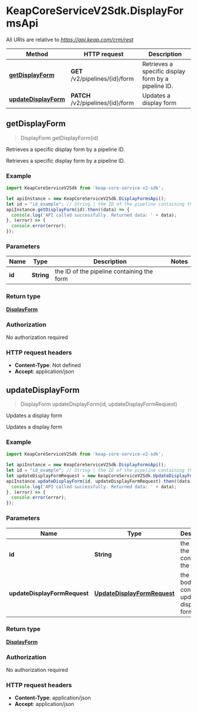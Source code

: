 # KeapCoreServiceV2Sdk.DisplayFormsApi

All URIs are relative to *https://api.keap.com/crm/rest*

Method | HTTP request | Description
------------- | ------------- | -------------
[**getDisplayForm**](DisplayFormsApi.md#getDisplayForm) | **GET** /v2/pipelines/{id}/form | Retrieves a specific display form by a pipeline ID.
[**updateDisplayForm**](DisplayFormsApi.md#updateDisplayForm) | **PATCH** /v2/pipelines/{id}/form | Updates a display form



## getDisplayForm

> DisplayForm getDisplayForm(id)

Retrieves a specific display form by a pipeline ID.

Retrieves a specific display form by a pipeline ID.

### Example

```javascript
import KeapCoreServiceV2Sdk from 'keap-core-service-v2-sdk';

let apiInstance = new KeapCoreServiceV2Sdk.DisplayFormsApi();
let id = "id_example"; // String | the ID of the pipeline containing the form
apiInstance.getDisplayForm(id).then((data) => {
  console.log('API called successfully. Returned data: ' + data);
}, (error) => {
  console.error(error);
});

```

### Parameters


Name | Type | Description  | Notes
------------- | ------------- | ------------- | -------------
 **id** | **String**| the ID of the pipeline containing the form | 

### Return type

[**DisplayForm**](DisplayForm.md)

### Authorization

No authorization required

### HTTP request headers

- **Content-Type**: Not defined
- **Accept**: application/json


## updateDisplayForm

> DisplayForm updateDisplayForm(id, updateDisplayFormRequest)

Updates a display form

Updates a display form

### Example

```javascript
import KeapCoreServiceV2Sdk from 'keap-core-service-v2-sdk';

let apiInstance = new KeapCoreServiceV2Sdk.DisplayFormsApi();
let id = "id_example"; // String | the ID of the pipeline containing the form
let updateDisplayFormRequest = new KeapCoreServiceV2Sdk.UpdateDisplayFormRequest(); // UpdateDisplayFormRequest | the request body containing updated display form details
apiInstance.updateDisplayForm(id, updateDisplayFormRequest).then((data) => {
  console.log('API called successfully. Returned data: ' + data);
}, (error) => {
  console.error(error);
});

```

### Parameters


Name | Type | Description  | Notes
------------- | ------------- | ------------- | -------------
 **id** | **String**| the ID of the pipeline containing the form | 
 **updateDisplayFormRequest** | [**UpdateDisplayFormRequest**](UpdateDisplayFormRequest.md)| the request body containing updated display form details | 

### Return type

[**DisplayForm**](DisplayForm.md)

### Authorization

No authorization required

### HTTP request headers

- **Content-Type**: application/json
- **Accept**: application/json

